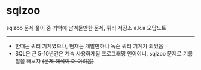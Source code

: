 # sqlzoo

sqlzoo 문제 풀이 중 기억에 남겨둘만한 문제, 쿼리 저장소 a.k.a 오답노트

---
- 한때는 쿼리 기계였으나, 현재는 개발만하니 녹슨 쿼리 기계가 되었음
- SQL은 근 5-10년간은 계속 사용하게될 프로그래밍 언어이니, sqlzoo 문제로 기름칠을 해보자
~~(문제 해석이 더 어려움)~~
